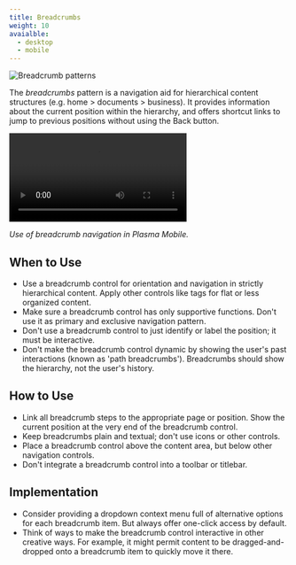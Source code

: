 ```yaml
---
title: Breadcrumbs
weight: 10
avaialble:
  - desktop
  - mobile
---
```


![Breadcrumb patterns](/hig/NP-n-deep.png)

The *breadcrumbs* pattern is a navigation aid for hierarchical content
structures (e.g. home > documents > business). It provides information
about the current position within the hierarchy, and offers shortcut
links to jump to previous positions without using the Back button.

<video autoplay src="https://cdn.kde.org/hig/video/20181026-1/Breadcrumb1.webm" 
loop="true" playsinline="true" width="320" controls="true" 
onended="this.play()" class="border"></video>

*Use of breadcrumb navigation in Plasma Mobile.*

When to Use
-----------

-   Use a breadcrumb control for orientation and navigation in strictly
    hierarchical content. Apply other controls like tags for flat or
    less organized content.
-   Make sure a breadcrumb control has only supportive functions. Don't
    use it as primary and exclusive navigation pattern.
-   Don't use a breadcrumb control to just identify or label the
    position; it must be interactive.
-   Don't make the breadcrumb control dynamic by showing the user's
    past interactions (known as 'path breadcrumbs'). Breadcrumbs
    should show the hierarchy, not the user's history.

How to Use
----------

-   Link all breadcrumb steps to the appropriate page or position. Show
    the current position at the very end of the breadcrumb control.
-   Keep breadcrumbs plain and textual; don't use icons or other
    controls.
-   Place a breadcrumb control above the content area, but below other
    navigation controls.
-   Don't integrate a breadcrumb control into a toolbar or titlebar.

Implementation
--------------

-   Consider providing a dropdown context menu full of alternative
    options for each breadcrumb item. But always offer one-click access
    by default.
-   Think of ways to make the breadcrumb control interactive in other
    creative ways. For example, it might permit content to be
    dragged-and-dropped onto a breadcrumb item to quickly move it there.
